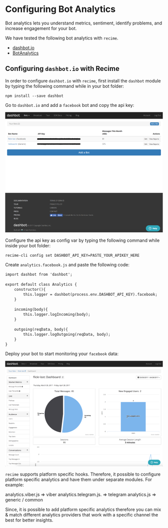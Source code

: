 # Configuring Bot Analytics

Bot analytics lets you understand metrics, sentiment, identify problems, and increase engagement for your bot.

We have tested the following bot analytics with `recime`.

  * [dashbot.io](https://www.dashbot.io/)
  * [BotAnalytics](https://botanalytics.co)

## Configuring `dashbot.io` with Recime

In order to configure `dashbot.io` with `recime`, first install the `dashbot` module by typing the following command while in your bot folder:

```
npm install --save dashbot

```

Go to `dashbot.io` and  add a `facebook` bot  and copy the api key:

![](dashbot.png)


Configure the api key as config var by typing the following command while inside your bot folder:

```
recime-cli config set DASHBOT_API_KEY=PASTE_YOUR_APIKEY_HERE

```

Create `analytics.facebook.js` and paste the following code:

```
import dashbot from 'dashbot';

export default class Analytics {
    constructor(){
        this.logger = dashbot(process.env.DASHBOT_API_KEY).facebook;
    }

    incoming(body){
        this.logger.logIncoming(body);
    }

    outgoing(reqData, body){
        this.logger.logOutgoing(reqData, body);
    }
}

```

Deploy your bot to start monitoring your `facebook` data:

![](dashbot-analytics.png)


`recime` supports platform specific hooks. Therefore, it possible to configure platform specific analytics and have them under separate modules. For example:

analytics.viber.js => viber
analytics.telegram.js. => telegram
analytics.js => generic / common


Since, it is possible to add platform specific analytics therefore you can mix & match different analytics providers that work with a specific channel the best for better insights.
